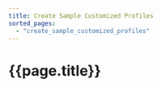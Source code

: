```yaml
---
title: Create Sample Customized Profiles
sorted_pages:
  - "create_sample_customized_profiles"
---
```

# {{page.title}}
